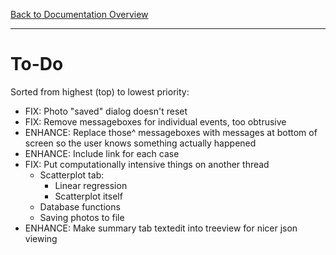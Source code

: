 [Back to Documentation Overview](README.md)

---

# To-Do

Sorted from highest (top) to lowest priority:

- FIX: Photo "saved" dialog doesn't reset
- FIX: Remove messageboxes for individual events, too obtrusive
- ENHANCE: Replace those^ messageboxes with messages at bottom of screen so the user knows something actually happened
- ENHANCE: Include link for each case
- FIX: Put computationally intensive things on another thread
    - Scatterplot tab:
        - Linear regression
        - Scatterplot itself
    - Database functions
    - Saving photos to file
- ENHANCE: Make summary tab textedit into treeview for nicer json viewing
